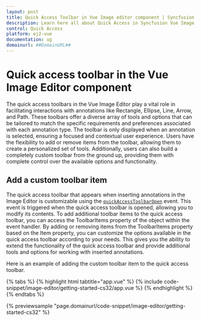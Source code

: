 ```yaml
---
layout: post
title: Quick Access Toolbar in Vue Image editor component | Syncfusion
description: Learn here all about Quick Access in Syncfusion Vue Image editor component of Syncfusion Essential JS 2 and more.
control: Quick Access
platform: ej2-vue
documentation: ug
domainurl: ##DomainURL##
---
```


# Quick access toolbar in the Vue Image Editor component

The quick access toolbars in the Vue Image Editor play a vital role in facilitating interactions with annotations like Rectangle, Ellipse, Line, Arrow, and Path. These toolbars offer a diverse array of tools and options that can be tailored to match the specific requirements and preferences associated with each annotation type. The toolbar is only displayed when an annotation is selected, ensuring a focused and contextual user experience. Users have the flexibility to add or remove items from the toolbar, allowing them to create a personalized set of tools. Additionally, users can also build a completely custom toolbar from the ground up, providing them with complete control over the available options and functionality. 

## Add a custom toolbar item

The quick access toolbar that appears when inserting annotations in the Image Editor is customizable using the [`quickAccessToolbarOpen`](https://ej2.syncfusion.com/vue/documentation/api/image-editor/#quickaccesstoolbaropen) event. This event is triggered when the quick access toolbar is opened, allowing you to modify its contents. To add additional toolbar items to the quick access toolbar, you can access the ToolbarItems property of the object within the event handler. By adding or removing items from the ToolbarItems property based on the Item property, you can customize the options available in the quick access toolbar according to your needs. This gives you the ability to extend the functionality of the quick access toolbar and provide additional tools and options for working with inserted annotations. 

Here is an example of adding the custom toolbar item to the quick access toolbar. 

{% tabs %}
{% highlight html tabtitle="app.vue" %}
{% include code-snippet/image-editor/getting-started-cs32/app.vue %}
{% endhighlight %}
{% endtabs %}
        
{% previewsample "page.domainurl/code-snippet/image-editor/getting-started-cs32" %}